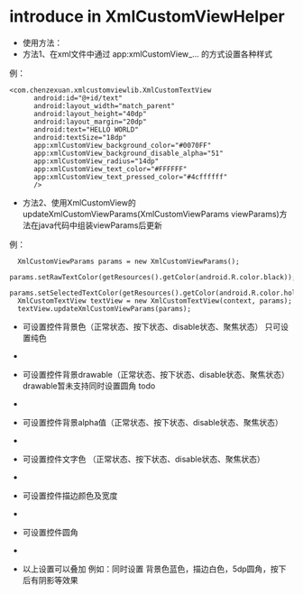 # introduce in XmlCustomViewHelper




 * 使用方法：
 * 方法1、在xml文件中通过 app:xmlCustomView_... 的方式设置各种样式

例：
```
<com.chenzexuan.xmlcustomviewlib.XmlCustomTextView
      android:id="@+id/text"
      android:layout_width="match_parent"
      android:layout_height="40dp"
      android:layout_margin="20dp"
      android:text="HELLO WORLD"
      android:textSize="18dp"
      app:xmlCustomView_background_color="#0070FF"
      app:xmlCustomView_background_disable_alpha="51"
      app:xmlCustomView_radius="14dp"
      app:xmlCustomView_text_color="#FFFFFF"
      app:xmlCustomView_text_pressed_color="#4cffffff"
      />
```
 * 方法2、使用XmlCustomView的updateXmlCustomViewParams(XmlCustomViewParams viewParams)方法在java代码中组装viewParams后更新

例：
```
  XmlCustomViewParams params = new XmlCustomViewParams();
  params.setRawTextColor(getResources().getColor(android.R.color.black));
  params.setSelectedTextColor(getResources().getColor(android.R.color.holo_red_dark));
  XmlCustomTextView textView = new XmlCustomTextView(context, params);
  textView.updateXmlCustomViewParams(params);
```

 * 可设置控件背景色（正常状态、按下状态、disable状态、聚焦状态） 只可设置纯色
 * <p>
 * 可设置控件背景drawable（正常状态、按下状态、disable状态、聚焦状态）  drawable暂未支持同时设置圆角 todo
 * <p>
 * 可设置控件背景alpha值（正常状态、按下状态、disable状态、聚焦状态）
 * <p>
 * 可设置控件文字色 （正常状态、按下状态、disable状态、聚焦状态）
 * <p>
 * 可设置控件描边颜色及宽度
 * <p>
 * 可设置控件圆角
 * <p>
 * 以上设置可以叠加  例如：同时设置 背景色蓝色，描边白色，5dp圆角，按下后有阴影等效果
